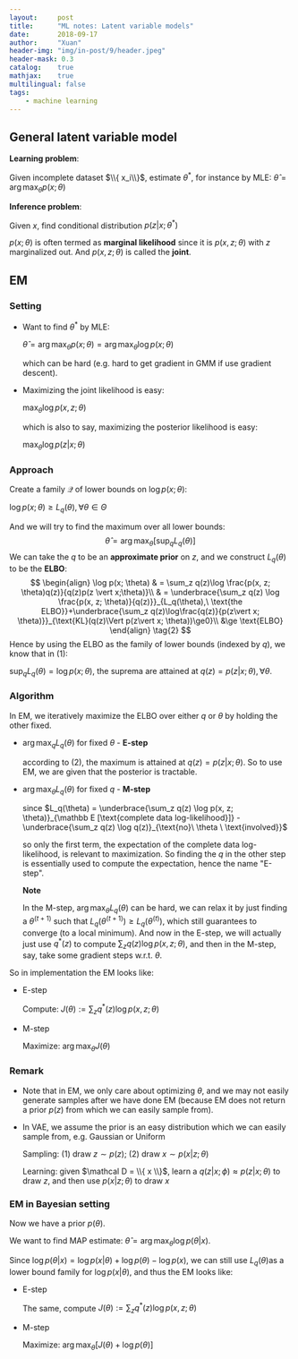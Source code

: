 ```yaml
---
layout:     post
title:      "ML notes: Latent variable models"
date:       2018-09-17
author:     "Xuan"
header-img: "img/in-post/9/header.jpeg"
header-mask: 0.3
catalog:    true
mathjax:    true
multilingual: false
tags:
    - machine learning
---
```


## General latent variable model

**Learning problem**: 

Given incomplete dataset $\\{ x_i\\}$, estimate $\theta^\ast$, for instance by MLE: $\hat \theta = \arg \max_\theta p(x;\theta)$

**Inference problem**: 

Given $x$, find conditional distribution $p(z \vert x; \theta^\ast)$



$p(x; \theta)$ is often termed as **marginal likelihood** since it is $p(x, z; \theta)$ with $z$ marginalized out. And $p(x, z; \theta)$ is called the **joint**.



## EM

### Setting

- Want to find $\theta^\ast$ by MLE:

  $\hat \theta = \arg \max_\theta p(x;\theta) = \arg \max_\theta \log p(x; \theta)$

  which can be hard (e.g. hard to get gradient in GMM if use gradient descent).

- Maximizing the joint likelihood is easy:

  $\max_\theta \log p(x, z; \theta)$

  which is also to say, maximizing the posterior likelihood is easy:

  $\max_\theta \log p(z \vert x ; \theta)$



### Approach

Create a family $\mathcal Q$ of lower bounds on $\log p(x; \theta)$:

$\log p(x ; \theta) \ge L_q(\theta), \forall \theta \in \Theta$

And we will try to find the maximum over all lower bounds:
$$
\hat \theta = \arg \max_\theta [\sup_q L_q(\theta)] \tag{1}
$$
We can take the $q$ to be an **approximate prior** on $z$, and we construct $L_q(\theta)$ to be the **ELBO**:
$$
\begin{align} 
\log p(x; \theta)
& = \sum_z q(z)\log \frac{p(x, z; \theta)q(z)}{q(z)p(z \vert x;\theta)}\\
& = \underbrace{\sum_z q(z) \log \frac{p(x, z; \theta)}{q(z)}}_{L_q(\theta),\ \text{the ELBO}}+\underbrace{\sum_z q(z)\log\frac{q(z)}{p(z\vert x; \theta)}}_{\text{KL}(q(z)\Vert p(z\vert x; \theta))\ge0}\\
&\ge \text{ELBO}
\end{align} \tag{2}
$$
Hence by using the ELBO as the family of lower bounds (indexed by $q$), we know that in (1):

$\sup_q L_q(\theta) = \log p(x; \theta)$, the suprema are attained at $q(z) = p(z \vert x; \theta), \forall \theta$.



### Algorithm

In EM, we iteratively maximize the ELBO over either $q$ or $\theta$ by holding the other fixed.

- $\arg \max_q L_q(\theta)$ for fixed $\theta$ - **E-step**

  according to (2), the maximum is attained at $q(z) = p(z \vert x; \theta)$. So to use EM, we are given that the posterior is tractable.

- $\arg \max_\theta L_q(\theta)$ for fixed $q$ - **M-step**

  since $L_q(\theta) = \underbrace{\sum_z q(z) \log p(x, z; \theta)}_{\mathbb E [\text{complete data log-likelihood}]} - \underbrace{\sum_z q(z) \log q(z)}_{\text{no}\ \theta \ \text{involved}}$

  so only the first term, the expectation of the complete data log-likelihood, is relevant to maximization. So finding the $q$ in the other step is essentially used to compute the expectation, hence the name "E-step".

  **Note**

  In the M-step, $\arg \max_\theta L_q(\theta)$ can be hard, we can relax it by just finding a $\theta^{(t+1)}$ such that $L_q(\theta^{(t+1)}) \ge L_q(\theta^{(t)})$, which still guarantees to converge (to a local minimum). And now in the E-step, we will actually just use $q^\ast(z)$ to compute $\sum_z q(z) \log p(x, z; \theta)$, and then in the M-step, say, take some gradient steps w.r.t. $\theta$.


So in implementation the EM looks like:

- E-step

  Compute: $J(\theta) := \sum_z q^\ast(z) \log p(x, z ; \theta)$

- M-step

  Maximize: $\arg \max_\theta J(\theta)$



### Remark

- Note that in EM, we only care about optimizing $\theta$, and we may not easily generate samples after we have done EM (because EM does not return a prior $p(z)$ from which we can easily sample from).

- In VAE, we assume the prior is an easy distribution which we can easily sample from, e.g. Gaussian or Uniform

  Sampling: (1) draw $z \sim p(z)$; (2) draw $x \sim p(x \vert z; \theta)$

  Learning: given $\mathcal D = \\{ x \\}$, learn a $q(z \vert x; \phi) \approx p(z\vert x; \theta)$ to draw $z$, and then use $p(x \vert z; \theta)$ to draw $x$



### EM in Bayesian setting

Now we have a prior $p(\theta)$.

We want to find MAP estimate: $\hat \theta = \arg \max_\theta \log p(\theta \vert x)$.

Since $\log p(\theta \vert x) = \log p(x \vert \theta) + \log p(\theta) - \log p(x)​$, we can still use $L_q(\theta)​$ as a lower bound family for $\log p(x \vert \theta)​$, and thus the EM looks like:

- E-step

  The same, compute $J(\theta) := \sum_z q^\ast(z) \log p(x, z ; \theta)$

- M-step

  Maximize: $\arg \max_\theta [J(\theta) + \log p(\theta)]$